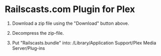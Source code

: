 Railscasts.com Plugin for Plex
=====================================

1. Download a zip file using the "Download" button above. 

2. Decompress the zip-file.

3. Put "Railscasts.bundle" into: 
        <home>/Library/Application Support/Plex Media Server/Plug-ins
